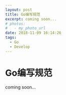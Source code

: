 ```yaml
---
layout: post
title: Go编写规范
excerpt: coming soon...
# photos:
#   - my_photo_url
date: 2018-11-09 16:14:26
tags: 
  - Go
  - Develop
---
```


# Go编写规范

coming soon...